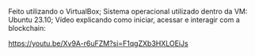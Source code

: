 Feito utilizando o VirtualBox;
Sistema operacional utilizado dentro da VM: Ubuntu 23.10;
Vídeo explicando como iniciar, acessar e interagir com a blockchain:

https://youtu.be/Xv9A-r6uFZM?si=F1qgZXb3HXLOEiJs
